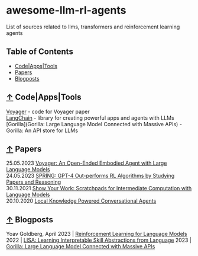 # awesome-llm-rl-agents
List of sources related to llms, transformers and reinforcement learning agents

## Table of Contents

 - [Code|Apps|Tools](#-code-apps-tools)
 - [Papers](#-papers)
 - [Blogposts](#-miscellaneous)

## [↑](#table-of-contents) Code|Apps|Tools

[Voyager](https://github.com/MineDojo/Voyager) - code for Voyager paper  
[LangChain](https://github.com/hwchase17/langchain) - library for creating powerful apps and agents with LLMs
[Gorilla](Gorilla: Large Language Model Connected with Massive APIs) - Gorilla: An API store for LLMs

## [↑](#table-of-contents) Papers

25.05.2023 [Voyager: An Open-Ended Embodied Agent with Large Language Models](https://arxiv.org/abs/2305.16291)  
24.05.2023 [SPRING: GPT-4 Out-performs RL Algorithms by Studying Papers and Reasoning](https://arxiv.org/pdf/2305.15486.pdf)  
30.11.2021 [Show Your Work: Scratchpads for Intermediate Computation with Language Models](https://arxiv.org/abs/2112.00114)  
20.10.2020 [Local Knowledge Powered Conversational Agents](https://arxiv.org/abs/2010.10150)
## [↑](#table-of-contents) Blogposts

  Yoav Goldberg, April 2023 | [Reinforcement Learning for Language Models](https://gist.github.com/yoavg/6bff0fecd65950898eba1bb321cfbd81)  
  2022 | [LISA: Learning Interpretable Skill Abstractions from Language](https://div99.github.io/LISA/)
  2023 | [Gorilla: Large Language Model Connected with Massive APIs](https://shishirpatil.github.io/gorilla/)
